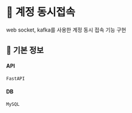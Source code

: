 # :pencil: 계정 동시접속
web socket, kafka를 사용한 계정 동시 접속 기능 구현

## :pushpin: 기본 정보
#### API
`FastAPI`
#### DB
`MySQL`

